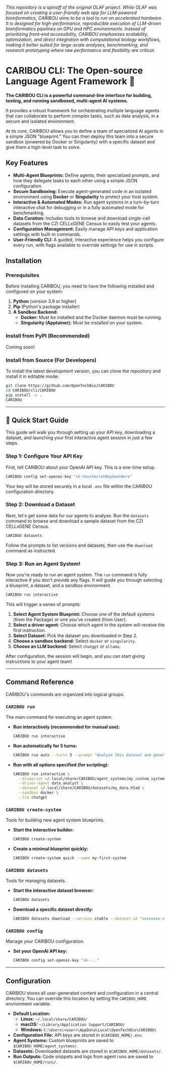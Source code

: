 *This repository is a spinoff of the original OLAF project. While OLAF was focused on creating a user-friendly web app for LLM-powered bioinformatics, CARIBOU aims to be a tool to run on accelerated hardware. It is designed for high-performance, reproducible execution of LLM-driven bioinformatics pipelines on GPU and HPC environments. Instead of prioritizing front-end accessibility, CARIBOU emphasizes scalability, optimization, and direct integration with computational biology workflows, making it better suited for large-scale analyses, benchmarking, and research prototyping where raw performance and flexibility are critical.*

# CARIBOU CLI: The Open-source Language Agent Framework 🚀

**The CARIBOU CLI is a powerful command-line interface for building, testing, and running sandboxed, multi-agent AI systems.** 

It provides a robust framework for orchestrating multiple language agents that can collaborate to perform complex tasks, such as data analysis, in a secure and isolated environment.

At its core, CARIBOU allows you to define a team of specialized AI agents in a simple JSON "blueprint." You can then deploy this team into a secure sandbox (powered by Docker or Singularity) with a specific dataset and give them a high-level task to solve.

## Key Features

  * **Multi-Agent Blueprints:** Define agents, their specialized prompts, and how they delegate tasks to each other using a simple JSON configuration.
  * **Secure Sandboxing:** Execute agent-generated code in an isolated environment using **Docker** or **Singularity** to protect your host system.
  * **Interactive & Automated Modes:** Run agent systems in a turn-by-turn interactive chat for debugging or in a fully automated mode for benchmarking.
  * **Data Curation:** Includes tools to browse and download single-cell datasets from the CZI CELLxGENE Census to easily test your agents.
  * **Configuration Management:** Easily manage API keys and application settings with built-in commands.
  * **User-Friendly CLI:** A guided, interactive experience helps you configure every run, with flags available to override settings for use in scripts.

## Installation

### Prerequisites

Before installing CARIBOU, you need to have the following installed and configured on your system:

1.  **Python** (version 3.9 or higher)
2.  **Pip** (Python's package installer)
3.  **A Sandbox Backend:**
      * **Docker:** Must be installed and the Docker daemon must be running.
      * **Singularity (Apptainer):** Must be installed on your system.

### Install from PyPI (Recommended)
Coming soon!

### Install from Source (For Developers)

To install the latest development version, you can clone the repository and install it in editable mode:

```bash
git clone https://github.com/OpenTechBio/CARIBOU
cd CARIBOU/cli/CARIBOU
pip install -e .
CARIBOU
```

-----

## 🚀 Quick Start Guide

This guide will walk you through setting up your API key, downloading a dataset, and launching your first interactive agent session in just a few steps.

### Step 1: Configure Your API Key

First, tell CARIBOU about your OpenAI API key. This is a one-time setup.

```bash
CARIBOU config set-openai-key "sk-YourSecretKeyGoesHere"
```

Your key will be stored securely in a local `.env` file within the CARIBOU configuration directory.

### Step 2: Download a Dataset

Next, let's get some data for our agents to analyze. Run the `datasets` command to browse and download a sample dataset from the CZI CELLxGENE Census.

```bash
CARIBOU datasets
```

Follow the prompts to list versions and datasets, then use the `download` command as instructed.

### Step 3: Run an Agent System\!

Now you're ready to run an agent system. The `run` command is fully interactive if you don't provide any flags. It will guide you through selecting a blueprint, a dataset, and a sandbox environment.

```bash
CARIBOU run interactive
```

This will trigger a series of prompts:

1.  **Select Agent System Blueprint:** Choose one of the default systems (from the Package) or one you've created (from User).
2.  **Select a driver agent:** Choose which agent in the system will receive the first instruction.
3.  **Select Dataset:** Pick the dataset you downloaded in Step 2.
4.  **Choose a sandbox backend:** Select `docker` or `singularity`.
5.  **Choose an LLM backend:** Select `chatgpt` or `ollama`.

After configuration, the session will begin, and you can start giving instructions to your agent team\!

-----

## Command Reference

CARIBOU's commands are organized into logical groups.

### `CARIBOU run`

The main command for executing an agent system.

  * **Run interactively (recommended for manual use):**
    ```bash
    CARIBOU run interactive
    ```
  * **Run automatically for 5 turns:**
    ```bash
    CARIBOU run auto --turns 5 --prompt "Analyze this dataset and generate a UMAP plot."
    ```
  * **Run with all options specified (for scripting):**
    ```bash
    CARIBOU run interactive \
      --blueprint ~/.local/share/CARIBOU/agent_systems/my_custom_system.json \
      --driver-agent data_analyst \
      --dataset ~/.local/share/CARIBOU/datasets/my_data.h5ad \
      --sandbox docker \
      --llm chatgpt
    ```

### `CARIBOU create-system`

Tools for building new agent system blueprints.

  * **Start the interactive builder:**
    ```bash
    CARIBOU create-system
    ```
  * **Create a minimal blueprint quickly:**
    ```bash
    CARIBOU create-system quick --name my-first-system
    ```

### `CARIBOU datasets`

Tools for managing datasets.

  * **Start the interactive dataset browser:**
    ```bash
    CARIBOU datasets
    ```
  * **Download a specific dataset directly:**
    ```bash
    CARIBOU datasets download --version stable --dataset-id "xxxxxxxx-xxxx-xxxx-xxxx-xxxxxxxxxxxx"
    ```

### `CARIBOU config`

Manage your CARIBOU configuration.

  * **Set your OpenAI API key:**
    ```bash
    CARIBOU config set-openai-key "sk-..."
    ```

-----

## Configuration

CARIBOU stores all user-generated content and configuration in a central directory. You can override this location by setting the `CARIBOU_HOME` environment variable.

  * **Default Location:**
      * **Linux:** `~/.local/share/CARIBOU/`
      * **macOS:** `~/Library/Application Support/CARIBOU/`
      * **Windows:** `C:\Users\<user>\AppData\Local\OpenTechBio\CARIBOU\`
  * **Configuration File:** API keys are stored in `$CARIBOU_HOME/.env`.
  * **Agent Systems:** Custom blueprints are saved to `$CARIBOU_HOME/agent_systems/`.
  * **Datasets:** Downloaded datasets are stored in `$CARIBOU_HOME/datasets/`.
  * **Run Outputs:** Code snippets and logs from agent runs are saved to `$CARIBOU_HOME/runs/`.